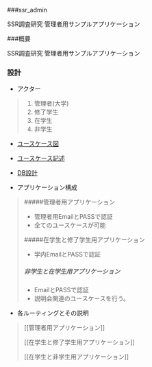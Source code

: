 ###ssr_admin

SSR調査研究 管理者用サンプルアプリケーション

###概要

SSR調査研究 管理者用サンプルアプリケーション


### 設計

* アクター

>1. 管理者(大学)
>1. 修了学生
>1. 在学生
>1. 非学生



* [ユースケース図](https://github.com/mixi-inc/iOSTraining/wiki/1.1-Objective-C-%E3%81%AE%E5%9F%BA%E7%A4%8E)
* [ユースケース記述](https://github.com/mixi-inc/iOSTraining/wiki/1.1-Objective-C-%E3%81%AE%E5%9F%BA%E7%A4%8E)
* [DB設計](https://github.com/mixi-inc/iOSTraining/wiki/1.1-Objective-C-%E3%81%AE%E5%9F%BA%E7%A4%8E)


* アプリケーション構成
 
>#####管理者用アプリケーション
>* 管理者用EmailとPASSで認証
>* 全てのユースケースが可能
>
>#####在学生と修了学生用アプリケーション
>* 学内EmailとPASSで認証
>
>##### 非学生と在学生用アプリケーション
>* EmailとPASSで認証 
>* 説明会関連のユースケースを行う。


* 各ルーティングとその説明
>[[管理者用アプリケーション]]
>
>[[在学生と修了学生用アプリケーション]]
>
>[[在学生と非学生用アプリケーション]]
